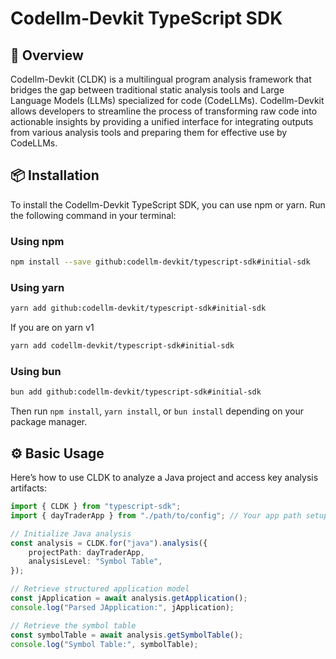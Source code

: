 # Codellm-Devkit TypeScript SDK

## 🚀 Overview
Codellm-Devkit (CLDK) is a multilingual program analysis framework that bridges the gap between traditional static analysis tools and Large Language Models (LLMs) specialized for code (CodeLLMs). Codellm-Devkit allows developers to streamline the process of transforming raw code into actionable insights by providing a unified interface for integrating outputs from various analysis tools and preparing them for effective use by CodeLLMs.

## 📦 Installation

To install the Codellm-Devkit TypeScript SDK, you can use npm or yarn. Run the following command in your terminal:
   
### Using npm
```bash
npm install --save github:codellm-devkit/typescript-sdk#initial-sdk
```

### Using yarn
```bash
yarn add github:codellm-devkit/typescript-sdk#initial-sdk
```
If you are on yarn v1
```bash
yarn add codellm-devkit/typescript-sdk#initial-sdk
```

### Using bun 
```bash
bun add github:codellm-devkit/typescript-sdk#initial-sdk
```

Then run `npm install`, `yarn install`, or `bun install` depending on your package manager.

## ⚙️ Basic Usage

Here’s how to use CLDK to analyze a Java project and access key analysis artifacts:

```typescript
import { CLDK } from "typescript-sdk";
import { dayTraderApp } from "./path/to/config"; // Your app path setup

// Initialize Java analysis
const analysis = CLDK.for("java").analysis({
    projectPath: dayTraderApp,
    analysisLevel: "Symbol Table",
});

// Retrieve structured application model
const jApplication = await analysis.getApplication();
console.log("Parsed JApplication:", jApplication);

// Retrieve the symbol table
const symbolTable = await analysis.getSymbolTable();
console.log("Symbol Table:", symbolTable);
```

